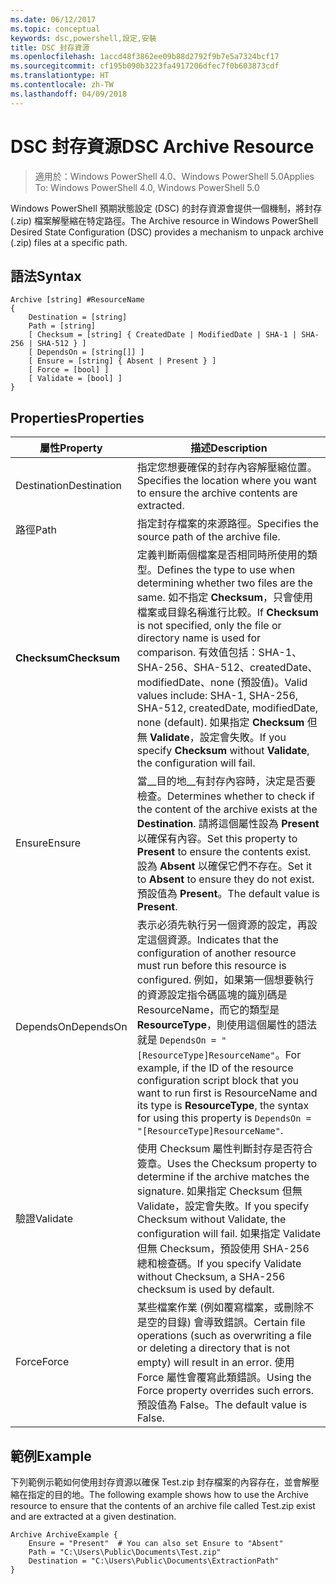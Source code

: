```yaml
---
ms.date: 06/12/2017
ms.topic: conceptual
keywords: dsc,powershell,設定,安裝
title: DSC 封存資源
ms.openlocfilehash: 1accd48f3862ee09b88d2792f9b7e5a7324bcf17
ms.sourcegitcommit: cf195b090b3223fa4917206dfec7f0b603873cdf
ms.translationtype: HT
ms.contentlocale: zh-TW
ms.lasthandoff: 04/09/2018
---
```

# <a name="dsc-archive-resource"></a><span data-ttu-id="2a6b3-103">DSC 封存資源</span><span class="sxs-lookup"><span data-stu-id="2a6b3-103">DSC Archive Resource</span></span>

> <span data-ttu-id="2a6b3-104">適用於：Windows PowerShell 4.0、Windows PowerShell 5.0</span><span class="sxs-lookup"><span data-stu-id="2a6b3-104">Applies To: Windows PowerShell 4.0, Windows PowerShell 5.0</span></span>

<span data-ttu-id="2a6b3-105">Windows PowerShell 預期狀態設定 (DSC) 的封存資源會提供一個機制，將封存 (.zip) 檔案解壓縮在特定路徑。</span><span class="sxs-lookup"><span data-stu-id="2a6b3-105">The Archive resource in Windows PowerShell Desired State Configuration (DSC) provides a mechanism to unpack archive (.zip) files at a specific path.</span></span>

## <a name="syntax"></a><span data-ttu-id="2a6b3-106">語法</span><span class="sxs-lookup"><span data-stu-id="2a6b3-106">Syntax</span></span>
```MOF
Archive [string] #ResourceName
{
    Destination = [string]
    Path = [string]
    [ Checksum = [string] { CreatedDate | ModifiedDate | SHA-1 | SHA-256 | SHA-512 } ]
    [ DependsOn = [string[]] ]
    [ Ensure = [string] { Absent | Present } ]
    [ Force = [bool] ]
    [ Validate = [bool] ]
}
```

## <a name="properties"></a><span data-ttu-id="2a6b3-107">Properties</span><span class="sxs-lookup"><span data-stu-id="2a6b3-107">Properties</span></span>

|  <span data-ttu-id="2a6b3-108">屬性</span><span class="sxs-lookup"><span data-stu-id="2a6b3-108">Property</span></span>  |  <span data-ttu-id="2a6b3-109">描述</span><span class="sxs-lookup"><span data-stu-id="2a6b3-109">Description</span></span>   |
|---|---|
| <span data-ttu-id="2a6b3-110">Destination</span><span class="sxs-lookup"><span data-stu-id="2a6b3-110">Destination</span></span>| <span data-ttu-id="2a6b3-111">指定您想要確保的封存內容解壓縮位置。</span><span class="sxs-lookup"><span data-stu-id="2a6b3-111">Specifies the location where you want to ensure the archive contents are extracted.</span></span>|
| <span data-ttu-id="2a6b3-112">路徑</span><span class="sxs-lookup"><span data-stu-id="2a6b3-112">Path</span></span>| <span data-ttu-id="2a6b3-113">指定封存檔案的來源路徑。</span><span class="sxs-lookup"><span data-stu-id="2a6b3-113">Specifies the source path of the archive file.</span></span>|
| <span data-ttu-id="2a6b3-114">__Checksum__</span><span class="sxs-lookup"><span data-stu-id="2a6b3-114">__Checksum__</span></span>| <span data-ttu-id="2a6b3-115">定義判斷兩個檔案是否相同時所使用的類型。</span><span class="sxs-lookup"><span data-stu-id="2a6b3-115">Defines the type to use when determining whether two files are the same.</span></span> <span data-ttu-id="2a6b3-116">如不指定 __Checksum__，只會使用檔案或目錄名稱進行比較。</span><span class="sxs-lookup"><span data-stu-id="2a6b3-116">If __Checksum__ is not specified, only the file or directory name is used for comparison.</span></span> <span data-ttu-id="2a6b3-117">有效值包括：SHA-1、SHA-256、SHA-512、createdDate、modifiedDate、none (預設值)。</span><span class="sxs-lookup"><span data-stu-id="2a6b3-117">Valid values include: SHA-1, SHA-256, SHA-512, createdDate, modifiedDate, none (default).</span></span> <span data-ttu-id="2a6b3-118">如果指定 __Checksum__ 但無 __Validate__，設定會失敗。</span><span class="sxs-lookup"><span data-stu-id="2a6b3-118">If you specify __Checksum__ without __Validate__, the configuration will fail.</span></span>|
| <span data-ttu-id="2a6b3-119">Ensure</span><span class="sxs-lookup"><span data-stu-id="2a6b3-119">Ensure</span></span>| <span data-ttu-id="2a6b3-120">當__目的地__有封存內容時，決定是否要檢查。</span><span class="sxs-lookup"><span data-stu-id="2a6b3-120">Determines whether to check if the content of the archive exists at the __Destination__.</span></span> <span data-ttu-id="2a6b3-121">請將這個屬性設為 __Present__ 以確保有內容。</span><span class="sxs-lookup"><span data-stu-id="2a6b3-121">Set this property to __Present__ to ensure the contents exist.</span></span> <span data-ttu-id="2a6b3-122">設為 __Absent__ 以確保它們不存在。</span><span class="sxs-lookup"><span data-stu-id="2a6b3-122">Set it to __Absent__ to ensure they do not exist.</span></span> <span data-ttu-id="2a6b3-123">預設值為 __Present__。</span><span class="sxs-lookup"><span data-stu-id="2a6b3-123">The default value is __Present__.</span></span>|
| <span data-ttu-id="2a6b3-124">DependsOn</span><span class="sxs-lookup"><span data-stu-id="2a6b3-124">DependsOn</span></span> | <span data-ttu-id="2a6b3-125">表示必須先執行另一個資源的設定，再設定這個資源。</span><span class="sxs-lookup"><span data-stu-id="2a6b3-125">Indicates that the configuration of another resource must run before this resource is configured.</span></span> <span data-ttu-id="2a6b3-126">例如，如果第一個想要執行的資源設定指令碼區塊的識別碼是 ResourceName，而它的類型是 __ResourceType__，則使用這個屬性的語法就是 `DependsOn = "[ResourceType]ResourceName"`。</span><span class="sxs-lookup"><span data-stu-id="2a6b3-126">For example, if the ID of the resource configuration script block that you want to run first is ResourceName and its type is __ResourceType__, the syntax for using this property is `DependsOn = "[ResourceType]ResourceName"`.</span></span>|
| <span data-ttu-id="2a6b3-127">驗證</span><span class="sxs-lookup"><span data-stu-id="2a6b3-127">Validate</span></span>| <span data-ttu-id="2a6b3-128">使用 Checksum 屬性判斷封存是否符合簽章。</span><span class="sxs-lookup"><span data-stu-id="2a6b3-128">Uses the Checksum property to determine if the archive matches the signature.</span></span> <span data-ttu-id="2a6b3-129">如果指定 Checksum 但無 Validate，設定會失敗。</span><span class="sxs-lookup"><span data-stu-id="2a6b3-129">If you specify Checksum without Validate, the configuration will fail.</span></span> <span data-ttu-id="2a6b3-130">如果指定 Validate 但無 Checksum，預設使用 SHA-256 總和檢查碼。</span><span class="sxs-lookup"><span data-stu-id="2a6b3-130">If you specify Validate without Checksum, a SHA-256 checksum is used by default.</span></span>|
| <span data-ttu-id="2a6b3-131">Force</span><span class="sxs-lookup"><span data-stu-id="2a6b3-131">Force</span></span>| <span data-ttu-id="2a6b3-132">某些檔案作業 (例如覆寫檔案，或刪除不是空的目錄) 會導致錯誤。</span><span class="sxs-lookup"><span data-stu-id="2a6b3-132">Certain file operations (such as overwriting a file or deleting a directory that is not empty) will result in an error.</span></span> <span data-ttu-id="2a6b3-133">使用 Force 屬性會覆寫此類錯誤。</span><span class="sxs-lookup"><span data-stu-id="2a6b3-133">Using the Force property overrides such errors.</span></span> <span data-ttu-id="2a6b3-134">預設值為 False。</span><span class="sxs-lookup"><span data-stu-id="2a6b3-134">The default value is False.</span></span>|

## <a name="example"></a><span data-ttu-id="2a6b3-135">範例</span><span class="sxs-lookup"><span data-stu-id="2a6b3-135">Example</span></span>

<span data-ttu-id="2a6b3-136">下列範例示範如何使用封存資源以確保 Test.zip 封存檔案的內容存在，並會解壓縮在指定的目的地。</span><span class="sxs-lookup"><span data-stu-id="2a6b3-136">The following example shows how to use the Archive resource to ensure that the contents of an archive file called Test.zip exist and are extracted at a given destination.</span></span>

```
Archive ArchiveExample {
    Ensure = "Present"  # You can also set Ensure to "Absent"
    Path = "C:\Users\Public\Documents\Test.zip"
    Destination = "C:\Users\Public\Documents\ExtractionPath"
}
```